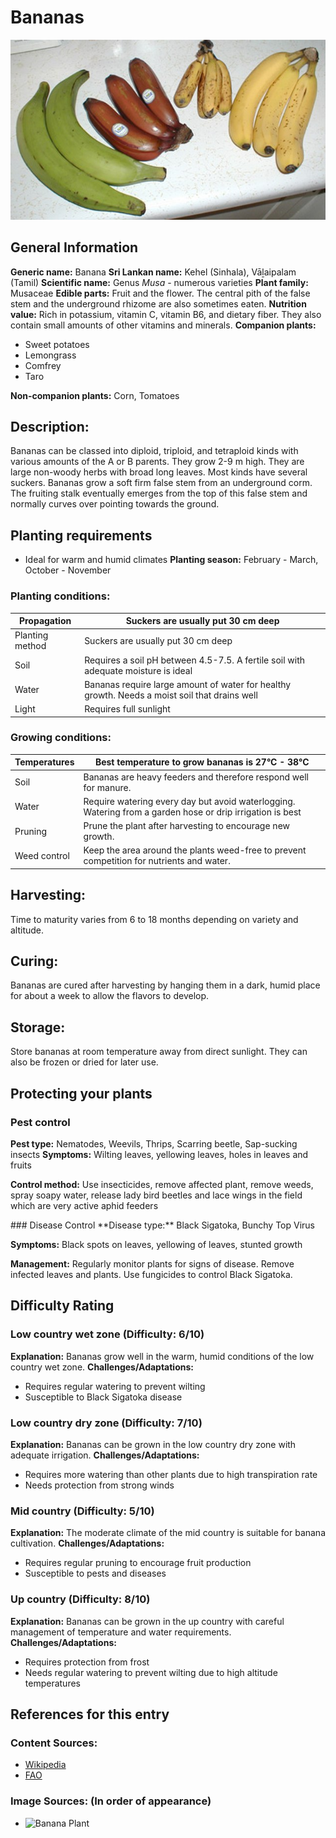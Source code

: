 # Bananas
![Bananas.jpeg](../../assets/images/Bananas.jpeg "Image - Timothy Pilgrim, Wikimedia Commons")

## General Information
**Generic name:** Banana
**Sri Lankan name:** Kehel (Sinhala), Vāḻaipalam (Tamil)
**Scientific name:** Genus *Musa* - numerous varieties
**Plant family:** Musaceae
**Edible parts:** Fruit and the flower. The central pith of the false stem and the underground rhizome are also sometimes eaten.
<update>
**Nutrition value:** Rich in potassium, vitamin C, vitamin B6, and dietary fiber. They also contain small amounts of other vitamins and minerals.
</update>
**Companion plants:**
- Sweet potatoes
- Lemongrass
- Comfrey
- Taro

**Non-companion plants:** Corn, Tomatoes

## Description:
Bananas can be classed into diploid, triploid, and tetraploid kinds with various amounts of the A or B parents. They grow 2-9 m high. They are large non-woody herbs with broad long leaves. Most kinds have several suckers. Bananas grow a soft firm false stem from an underground corm. The fruiting stalk eventually emerges from the top of this false stem and normally curves over pointing towards the ground.

## Planting requirements
- Ideal for warm and humid climates
**Planting season:** February - March, October - November

### Planting conditions:
| **Propagation** | Suckers are usually put 30 cm deep |
|----|----|
| Planting method | Suckers are usually put 30 cm deep |
| Soil | Requires a soil pH between 4.5-7.5. A fertile soil with adequate moisture is ideal |
| Water | Bananas require large amount of water for healthy growth. Needs a moist soil that drains well |
| Light | Requires full sunlight |

### Growing conditions:

| **Temperatures** | Best temperature to grow bananas is 27°C - 38°C |
|----|----|
| Soil | Bananas are heavy feeders and therefore respond well for manure.  |
| Water | Require watering every day but avoid waterlogging. Watering from a garden hose or drip irrigation is best |
| Pruning | Prune the plant after harvesting to encourage new growth.
| Weed control | Keep the area around the plants weed-free to prevent competition for nutrients and water.

## Harvesting:
Time to maturity varies from 6 to 18 months depending on variety and altitude.
<update>
## Curing: 
Bananas are cured after harvesting by hanging them in a dark, humid place for about a week to allow the flavors to develop.

## Storage: 
Store bananas at room temperature away from direct sunlight. They can also be frozen or dried for later use.
</update>
## Protecting your plants
### Pest control
**Pest type:** Nematodes, Weevils, Thrips, Scarring beetle, Sap-sucking insects
<update>
**Symptoms:** Wilting leaves, yellowing leaves, holes in leaves and fruits
</update>

**Control method:** Use insecticides, remove affected plant, remove weeds, spray soapy water, release lady bird beetles and lace wings in the field which are very active aphid feeders

<update>
### Disease Control
**Disease type:** Black Sigatoka, Bunchy Top Virus

**Symptoms:** Black spots on leaves, yellowing of leaves, stunted growth

**Management:** Regularly monitor plants for signs of disease. Remove infected leaves and plants. Use fungicides to control Black Sigatoka.
</update>

## Difficulty Rating
### Low country wet zone (Difficulty: 6/10)
**Explanation:** Bananas grow well in the warm, humid conditions of the low country wet zone.
**Challenges/Adaptations:**
- Requires regular watering to prevent wilting
- Susceptible to Black Sigatoka disease

### Low country dry zone (Difficulty: 7/10)
**Explanation:** Bananas can be grown in the low country dry zone with adequate irrigation.
**Challenges/Adaptations:**
- Requires more watering than other plants due to high transpiration rate
- Needs protection from strong winds

### Mid country (Difficulty: 5/10)
**Explanation:** The moderate climate of the mid country is suitable for banana cultivation.
**Challenges/Adaptations:**
- Requires regular pruning to encourage fruit production
- Susceptible to pests and diseases

### Up country (Difficulty: 8/10)
**Explanation:** Bananas can be grown in the up country with careful management of temperature and water requirements.
**Challenges/Adaptations:**
- Requires protection from frost
- Needs regular watering to prevent wilting due to high altitude temperatures

## References for this entry
### Content Sources:
- [Wikipedia](https://en.wikipedia.org/wiki/Banana)
- [FAO](http://www.fao.org/3/a-i4127e.pdf)

### Image Sources: (In order of appearance)
- ![Banana Plant](/api/attachments.redirect?id=3f8d9e9c-1edb-4a6f-9cdd-b02bc61458fc)